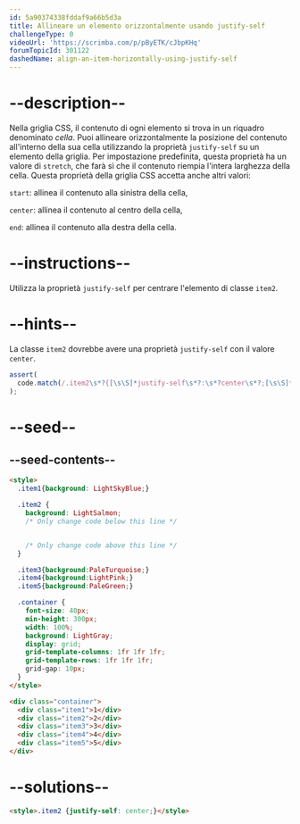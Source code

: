 ```yaml
---
id: 5a90374338fddaf9a66b5d3a
title: Allineare un elemento orizzontalmente usando justify-self
challengeType: 0
videoUrl: 'https://scrimba.com/p/pByETK/cJbpKHq'
forumTopicId: 301122
dashedName: align-an-item-horizontally-using-justify-self
---
```


# --description--

Nella griglia CSS, il contenuto di ogni elemento si trova in un riquadro denominato <dfn>cella</dfn>. Puoi allineare orizzontalmente la posizione del contenuto all'interno della sua cella utilizzando la proprietà `justify-self` su un elemento della griglia. Per impostazione predefinita, questa proprietà ha un valore di `stretch`, che farà sì che il contenuto riempia l'intera larghezza della cella. Questa proprietà della griglia CSS accetta anche altri valori:

`start`: allinea il contenuto alla sinistra della cella,

`center`: allinea il contenuto al centro della cella,

`end`: allinea il contenuto alla destra della cella.

# --instructions--

Utilizza la proprietà `justify-self` per centrare l'elemento di classe `item2`.

# --hints--

La classe `item2` dovrebbe avere una proprietà `justify-self` con il valore `center`.

```js
assert(
  code.match(/.item2\s*?{[\s\S]*justify-self\s*?:\s*?center\s*?;[\s\S]*}/gi)
);
```

# --seed--

## --seed-contents--

```html
<style>
  .item1{background: LightSkyBlue;}

  .item2 {
    background: LightSalmon;
    /* Only change code below this line */


    /* Only change code above this line */
  }

  .item3{background:PaleTurquoise;}
  .item4{background:LightPink;}
  .item5{background:PaleGreen;}

  .container {
    font-size: 40px;
    min-height: 300px;
    width: 100%;
    background: LightGray;
    display: grid;
    grid-template-columns: 1fr 1fr 1fr;
    grid-template-rows: 1fr 1fr 1fr;
    grid-gap: 10px;
  }
</style>

<div class="container">
  <div class="item1">1</div>
  <div class="item2">2</div>
  <div class="item3">3</div>
  <div class="item4">4</div>
  <div class="item5">5</div>
</div>
```

# --solutions--

```html
<style>.item2 {justify-self: center;}</style>
```
